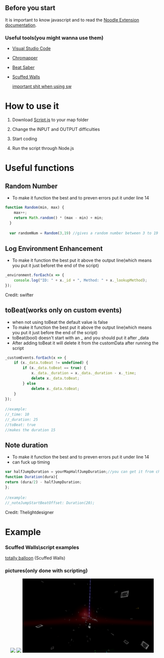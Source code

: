 ## Before you start
 It is important to know javascript and to read the [Noodle Extension documentation](https://www.google.com/search?client=firefox-b-d&q=ducomentation).

### Useful tools(you might wanna use them)
- [Visual Studio Code](https://code.visualstudio.com/Download)

- [Chromapper](https://github.com/Caeden117/ChroMapper)

- [Beat Saber](https://beatsaber.com/)

- [Scuffed Walls](https://github.com/thelightdesigner/ScuffedWalls)

    [important shit when using sw](https://github.com/TzurS11/NoodleScript/blob/main/Script.js#L4-L7)


# How to use it
1. Download [Script.js](./Script.js) to your map folder

2. Change the INPUT and OUTPUT difficulties

3. Start coding

4. Run the script through Node.js




# Useful functions


## Random Number
- To make it function the best and to preven errors put it under line 14
```js
function Random(min, max) {
    max++;
    return Math.random() * (max - min) + min;
  }  
  
  var randomNum = Random(3,19) //gives a random number between 3 to 19
```
## Log Environment Enhancement
- To make it function the best put it above the output line(which means you put it just beforet the end of the script)
```js
_environment.forEach(x => {
    console.log("ID: " + x._id + ", Method: " + x._lookupMethod);
});
```
Credit: swifter
## toBeat(works only on custom events)
- when not using toBeat the default value is false
- To make it function the best put it above the output line(which means you put it just before the end of the script)
- toBeat(bool) doesn't start with an _ and you should put it after _data
- After adding toBeat it will delete it from the customData after running the script

```js
_customEvents.forEach(x => {
    if (x._data.toBeat != undefined) {
        if (x._data.toBeat == true) {
            x._data._duration = x._data._duration - x._time;
            delete x._data.toBeat;
        } else
            delete x._data.toBeat;
    }
});

//example:
//_time: 10
//_duration: 25
//toBeat: true
//makes the duration 15

```
## Note duration
- To make it function the best and to preven errors put it under line 14
- can fuck up timing
```js
var halfJumpDuration = yourMapHalfJumpDuration;//you can get it from chromapper. you might wanna put at the begining of your script 
function Duration(dura){
return (dura/2) - halfJumpDuration;
};

//example:
//_noteJumpStartBeatOffset: Duration(20);
```
Credit: Thelightdesigner

# Example
### Scuffed Walls\script examples
[totally balloon](https://github.com/Infinit3/le-monke-maps) (Scuffed Walls)

### pictures(only done with scripting)
<p align="center">
  <img src="./Images/Example1.PNG" width="400">
  <img src="./Images/Example2.PNG" width="414">
  <img src="./Images/Example3.PNG" width="430">
</p>
